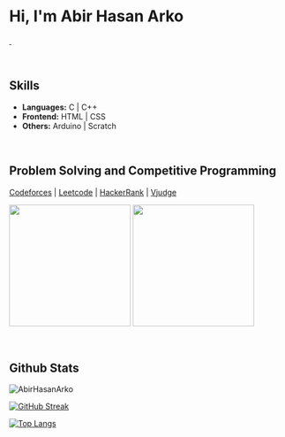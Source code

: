 # Hi, I'm Abir Hasan Arko

<!-- Social -->
<p>
<a href="https://www.linkedin.com/in/abirhasanarko/">
    <img alt="" title="LinkedIn" src="https://img.shields.io/badge/-abirhasanarko-blue?style=flat-square&logo=Linkedin&logoColor=white&link=https://www.linkedin.com/in/abirhasanarko/"/</a> 

<a href="https://twitter.com/AbirHasanArko">
    <img alt="" title="Twitter" src="https://img.shields.io/twitter/follow/AbirHasanArko?label=AbirHasanArko"/></a>

<a href="https://www.youtube.com/">
    <img alt="" title="YouTube" src="https://img.shields.io/youtube/channel/subscribers/UCXX73Kygc3zJ-Q4kkbZsx1w"/></a>

</p>
<br>

<!-- Stacks -->
## Skills
- **Languages:** C | C++
- **Frontend:** HTML | CSS
- **Others:** Arduino | Scratch
<br>



## Problem Solving and Competitive Programming

[Codeforces](https://codeforces.com/profile/RoronoaArko) | [Leetcode](https://leetcode.com/AbirHasanArko/) | [HackerRank](https://www.hackerrank.com/profile/RoronoaArko) | [Vjudge](https://vjudge.net/user/RoronoaArko)

<p float="left">
<a href="https://codeforces.com/profile/RoronoaArko">
    <img height="220em" src="https://codeforces-readme-stats.vercel.app/api/card?username=RoronoaArko&theme=dark&force_username=true" /></a>
    
<a href="https://leetcode.com/AbirHasanArko/">
    <img height="220em" src="https://leetcard.jacoblin.cool/AbirHasanArko?theme=dark&font=ABeeZee&ext=heatmap" /></a>
</p>
<br>



## Github Stats

<p align="left"> <img src="https://github-readme-stats.vercel.app/api?username=AbirHasanArko&show_icons=true&count_private=true&theme=dark" alt="AbirHasanArko" />
    
[![GitHub Streak](https://github-readme-streak-stats.herokuapp.com?user=AbirHasanArko&theme=dark&card_width=466&ring=76F893&fire=76F893&currStreakLabel=76F893)](https://git.io/streak-stats)

[![Top Langs](https://github-readme-stats.vercel.app/api/top-langs/?username=AbirHasanArko&theme=dark&layout=compact&align=right&width=40%)](https://github.com/AbirHasanArko/github-readme-stats)
 
    
<!---
- 👋 Hi, I’m @AbirHasanArko
- 👀 I’m interested in ML & DS.
- 🌱 I’m currently learning C, C++, Arduino, Web development.
- 💼 I’m looking to collaborate on Freelance jobs.
- 📫 How to reach me [LinkedIn](https://www.linkedin.com/in/abirhasanarko/) [Twitter](https://twitter.com/AbirHasanArko) [Facebook](https://www.facebook.com/arko.abirhasan)
- 🚀 Competitive Programming & Problem Solving:  [Codeforces](https://codeforces.com/profile/RoronoaArko)[HackerRank](https://www.hackerrank.com/profile/RoronoaArko)
--->

<!--- 
![Codeforces Badge](https://codeforces-readme-stats.vercel.app/api/badge?username=RoronoaArko) 

[![Codeforces Stats](https://codeforces-readme-stats.vercel.app/api/card?username=RoronoaArko)](https://codeforces.com/profile/RoronoaArko) 
[Codeforces](https://codeforces.com/profile/RoronoaArko)

[![AbirHasanArko's LeetCode stats](https://leetcode-stats-six.vercel.app/?username=AbirHasanArko&theme=dark)](https://github.com/KnlnKS/leetcode-stats)
--->

<!--- 
<a href="https://twitter.com/AbirHasanArko">
    <img alt="" title="Twitter followers" src="https://img.shields.io/twitter/follow/AbirHasanArko?label=AbirHasanArko"/></a>

<a href="https://www.linkedin.com/in/abirhasanarko/">
    <img alt="" title="Linkedin followers" src="https://img.shields.io/badge/-abirhasanarko-blue?style=flat-square&logo=Linkedin&logoColor=white&link=https://www.linkedin.com/in/abirhasanarko/"/></a>
--->

<!---
AbirHasanArko/AbirHasanArko is a ✨ special ✨ repository because its `README.md` (this file) appears on your GitHub profile.
You can click the Preview link to take a look at your changes.
--->
